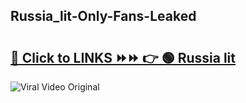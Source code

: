 
 ## Russia_lit-Only-Fans-Leaked

# <h2><a href="https://clipsfans.com/Russia_lit&ref=git">🔗 Click to LINKS ⏩⏩ 👉 🟢 Russia lit </a></h2>

<a href="https://clipsfans.com/Russia_lit&ref=git" rel="nofollow" data-target="animated-image.originalLink"><img src="https://i.ibb.co.com/xMMVF88/686577567.gif" alt="Viral Video Original" style="max-width: 100%; display: inline-block;" data-target="animated-image.originalImage"></a>
